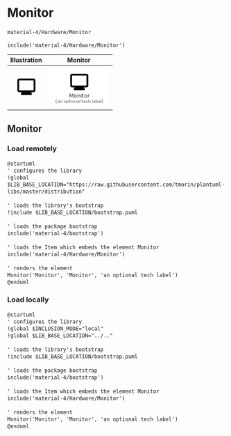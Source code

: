 # Monitor


```text
material-4/Hardware/Monitor
```

```text
include('material-4/Hardware/Monitor')
```



| Illustration | Monitor |
| :---: | :---: |
| ![illustration for Illustration](../../material-4/Hardware/Monitor.png) | ![illustration for Monitor](../../material-4/Hardware/Monitor.Local.png) |




## Monitor

### Load remotely
```plantuml
@startuml
' configures the library
!global $LIB_BASE_LOCATION="https://raw.githubusercontent.com/tmorin/plantuml-libs/master/distribution"

' loads the library's bootstrap
!include $LIB_BASE_LOCATION/bootstrap.puml

' loads the package bootstrap
include('material-4/bootstrap')

' loads the Item which embeds the element Monitor
include('material-4/Hardware/Monitor')

' renders the element
Monitor('Monitor', 'Monitor', 'an optional tech label')
@enduml
```

### Load locally
```plantuml
@startuml
' configures the library
!global $INCLUSION_MODE="local"
!global $LIB_BASE_LOCATION="../.."

' loads the library's bootstrap
!include $LIB_BASE_LOCATION/bootstrap.puml

' loads the package bootstrap
include('material-4/bootstrap')

' loads the Item which embeds the element Monitor
include('material-4/Hardware/Monitor')

' renders the element
Monitor('Monitor', 'Monitor', 'an optional tech label')
@enduml
```

